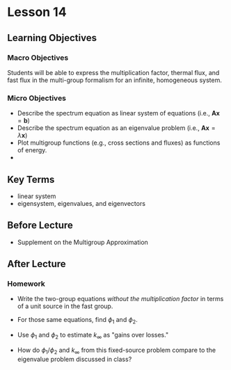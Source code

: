# Lesson 14

## Learning Objectives

### Macro Objectives


Students will be able to express the multiplication factor, thermal flux, and fast flux 
in the multi-group formalism for an infinite, homogeneous system.


### Micro Objectives

 - Describe the spectrum equation as linear system of equations (i.e., $\mathbf{Ax}=\mathbf{b}$)
 - Describe the spectrum equation as an eigenvalue problem (i.e., $\mathbf{Ax}=\lambda\mathbf{x}$)
 - Plot multigroup functions (e.g., cross sections and fluxes) as functions of energy.
 - 

## Key Terms

 - linear system
 - eigensystem, eigenvalues, and eigenvectors
 

## Before Lecture

  - Supplement on the Multigroup Approximation

## After Lecture

### Homework

 - Write the two-group equations *without the multiplication factor* in terms of a
   unit source in the fast group.

 - For those same equations, find $\phi_1$ and $\phi_2$.  

 - Use $\phi_1$ and $\phi_2$ to estimate $k_{\infty}$ as "gains over losses."

 - How do $\phi_1/\phi_2$ and $k_{\infty}$ from this fixed-source problem compare to 
   the eigenvalue problem discussed in class?

 

